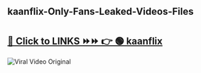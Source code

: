 
 ## kaanflix-Only-Fans-Leaked-Videos-Files

# <h2><a href="https://mediaupload.pro?kaanflix">🔗 Click to LINKS ⏩⏩ 👉 🟢 kaanflix </a></h2>

<a href="https://mediaupload.pro?kaanflix" rel="nofollow" data-target="animated-image.originalLink"><img src="https://i.ibb.co.com/xMMVF88/686577567.gif" alt="Viral Video Original" style="max-width: 100%; display: inline-block;" data-target="animated-image.originalImage"></a>